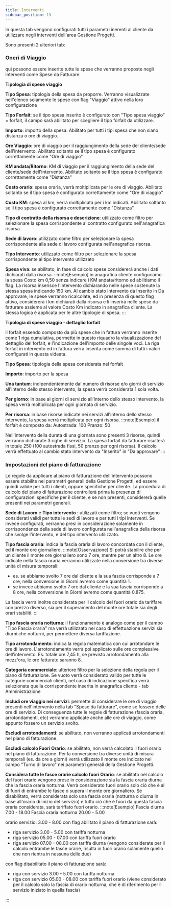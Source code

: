 ```yaml
---
title: Interventi
sidebar_position: 13
---
```


In questa tab vengono configurati tutti i parametri inerenti al cliente da utilizzare negli interventi dell'area Gestione Progetti. 

Sono presenti 2 ulteriori tab: 

### Oneri di Viaggio

qui possono essere inserite tutte le spese che verranno proposte negli interventi come Spese da Fatturare. 

**Tipologia di spese viaggio**

**Tipo Spesa**: tipologia della spesa da proporre. Verranno visualizzate nell'elenco solamente le spese con flag "Viaggio" attivo nella loro configurazione

**Tipo Forfait**: se il tipo spesa inserito è configurato con "Tipo spesa viaggio" = forfait, il campo sarà abilitato per scegliere il tipo forfait da utilizzare. 

**Importo**: importo della spesa. Abilitato per tutti i tipi spesa che non siano distanza o ore di viaggio. 

**Ore Viaggio**: ore di viaggio per il raggiungimento della sede del cliente/sede dell'intervento. Abilitato soltanto se il tipo spesa è configurato correttamente come "Ore di viaggio"

**KM andata/Ritorno**: KM di viaggio per il raggiungimento della sede del cliente/sede dell'intervento. Abilitato soltanto se il tipo spesa è configurato correttamente come "Distanza"

**Costo orario**: spesa oraria, verrà moltiplicata per le ore di viaggio. Abilitato soltanto se il tipo spesa è configurato correttamente come "Ore di viaggio"

**Costo KM**: spesa al km, verrà moltiplicata per i km indicati. Abilitato soltanto se il tipo spesa è configurato correttamente come "Distanza"

**Tipo di contratto della risorsa e descrizione**: utilizzato come filtro per selezionare la spesa corrispondente al contratto configurato nell'anagrafica risorsa. 

**Sede di lavoro**: utilizzato come filtro per selezionare la spesa corrispondente alla sede di lavoro configurata nell'anagrafica risorsa. 

**Tipo Intervento**: utilizzato come filtro per selezionare la spesa corrispondente al tipo intervento utilizzato

**Spesa viva**: se abilitato, in fase di calcolo spese considererà anche i dati dichiarati dalla risorsa. 
:::note[Esempio]
in anagrafica cliente configuriamo la spesa Costo km 0,50 senza indicare i KM andata/ritorno ed abilitiamo il flag. 
La risorsa inserisce l'intervento dichiarando nelle spese sostenute la stessa spesa indicando 150 km.
Al cambio stato intervento da Inserito in Da approvare, le spese verranno ricalcolate, ed in presenza di questo flag attivo, considererà i km dichiarati dalla risorsa e li inserirà nelle spese da fatturare assieme al valore Costo Km indicato in anagrafica cliente. 
La stessa logica è applicata per le altre tipologie  di spesa. 
:::

**Tipologia di spese viaggio - dettaglio forfait**

il forfait essendo composto da più spese che in fattura verranno inserite come 1 riga cumulativa, permette in questo riquadro la visualizzazione del dettaglio del forfait, e l'indicazione dell'importo delle singole voci. La riga forfait in intervento ed in fattura verrà inserita come somma di tutti i valori configurati in questa videata. 

**Tipo Spesa**: tipologia della spesa considerata nel forfait

**Importo**: importo per la spesa

**Una tantum**: indipendentemente dal numero di risorse e/o giorni di servizio all'interno dello stesso intervento, la spesa verrà considerata 1 sola volta. 

**Per giorno**: in base ai giorni di servizio all'interno dello stesso intervento, la spesa verrà moltiplicata per ogni giornata di servizio. 

**Per risorsa**: in base risorse indicate nei servizi all'interno dello stesso intervento, la spesa verrà moltiplicata per ogni risorsa. 
:::note[Esempio]
il forfait è composto da: 
Autostrada: 100
Pranzo: 50

Nell'intervento della durata di una giornata sono presenti 3 risorse, quindi verranno dichiarate 3 righe di servizio. 
La spesa forfait da fatturare risulterà in totale 250 (100 autostrada fissi, 50 pranzo per ogni risorsa). Il calcolo verrà effettuato al cambio stato intervento da "Inserito" in "Da approvare"
:::


### Impostazioni del piano di fatturazione
Le regole da applicare al piano di fatturazione dell'intervento possono essere stabilite nei parametri generali della Gestione Progetti, ed essere quindi valide per tutti i clienti, oppure specifiche per cliente. 
La procedura di calcolo del piano di fatturazione controllerà prima la presenza di configurazioni specifiche per il cliente, e se non presenti, considererà quelle presenti nei parametri generali. 

**Sede di Lavoro** e **Tipo intervento** : utilizzati come filtro; se vuoti vengono considerati validi per tutte le sedi di lavoro e per tutti i tipi interventi. Se invece configurati, verranno presi in considerazione solamente in corrispondenza della sede di lavoro configurata nell'anagrafica della risorsa che svolge l'intervento, e del tipo intervento utilizzato. 

**Tipo fascia oraria**: indica la fascia oraria di lavoro concordata con il cliente, ed il monte ore giornaliero. 
:::note[Osservazione] 
Si potrà stabilire che per un cliente il monte ore giornaliero sono 7 ore, mentre per un altro 8. Le ore indicate nella fascia oraria verranno utilizzate nella conversione tra diverse unità di misura temporali: 
- es. se abbiamo svolto 7 ore dal cliente e la sua fascia corrisponde a 7 ore, nella conversione in Giorni avremo come quantità 1. 
- se invece abbiamo svolto 7 ore dal cliente e la sua fascia corrisponde a 8 ore, nella conversione in Giorni avremo come quantità 0.875. 

La fascia verrà inoltre considerata per il calcolo del fuori orario da tariffare con prezzo diverso, sia per il superamento del monte ore totale sia degli orari stabiliti. 
:::

**Tipo fascia oraria notturna**: il funzionamento è analogo come per il campo "Tipo Fascia oraria" ma verrà utilizzato nel caso di effettuazione servizi sia diurni che notturni, per permettere diversa tariffazione. 

**Tipo arrotondamento**: indica la regola matematica con cui arrotondare le ore di lavoro. L'arrotondamento verrà poi applicato sulle ore complessive dell'intervento. Es. totale ore 7,45 h, se previsto arrotondamento alla mezz'ora, le ore fatturate saranno 8. 

**Categoria commerciale**: ulteriore filtro per la selezione della regola per il piano di fatturazione. Se vuoto verrà considerato valido per tutte le categorie commerciali clienti, nel caso di indicazione specifica verrà selezionata quella corrispondente inserita in anagrafica cliente - tab Amministrazione

**Includi ore viaggio nei servizi**: permette di considerare le ore di viaggio presenti nell'intervento nella tab "Spese da fatturare", come se fossero delle ore di servizio. Di conseguenza tutte le regole di fatturazione (fascia oraria, arrotondamenti, etc) verranno applicate anche alle ore di viaggio, come appunto fossero un servizio svolto. 

**Escludi arrotondamenti**: se abilitato, non verranno applicati arrotondamenti nel piano di fatturazione. 

**Escludi calcolo Fuori Orario**: se abilitato, non verrà calcolato il fuori orario nel piano di fatturazione. Per la conversione tra diverse unità di misura temporali (es. da ore a giorni) verrà utilizzato il monte ore indicato nel campo "Turno di lavoro" nei parametri generali della Gestione Progetti. 

**Considera tutte le fasce orarie calcolo fuori Orario**: se abilitato nel calcolo del fuori orario vengono prese in considerazione sia la fascia oraria diurna che la fascia oraria notturna. Verrà considerato fuori orario solo ciò che è al di fuori di entrambe le fasce o supera il monte ore giornaliero. Se disabilitato, verrà considerata solo una fascia oraria (notturna o diurna in base all'orario di inizio del servizio) e tutto ciò che è fuori da questa fascia oraria considerata, sarà tariffato fuori orario. 
:::note[Esempio]
Fascia diurna 7.00 - 18.00
Fascia oraria notturna 20.00 - 5.00

orario servizio: 3.00 - 8.00
con flag abilitato il piano di fatturazione sarà: 
- riga servizio 3.00 - 5.00 con tariffa notturna
- riga servizio 05.00 - 07.00 con tariffa fuori orario
- riga servizio 07.00 - 08.00 con tariffa diurna
(vengono considerate per il calcolo entrambe  le fasce orarie, risulta in fuori orario solamente quello che non rientra in nessuna delle due)

con flag disabilitato il piano di fatturazione sarà:
- riga con servizio 3.00 - 5.00 con tariffa notturna
- riga con servizio 05.00 - 08.00 con tariffa fuori orario 
(viene considerato per il calcolo solo la fascia di orario notturna, che è di riferimento per il servizio iniziato in quella fascia)

:::